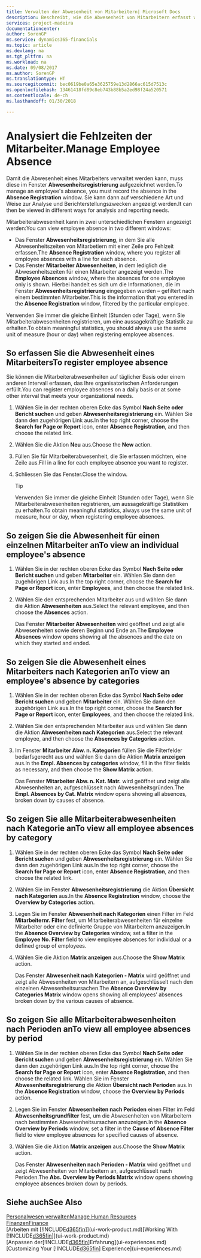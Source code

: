 ```yaml
---
title: Verwalten der Abwesenheit von Mitarbeitern| Microsoft Docs
description: Beschreibt, wie die Abwesenheit von Mitarbeitern erfasst wird und Abwesenheitsstatistiken analysiert werden.
services: project-madeira
documentationcenter: 
author: SorenGP
ms.service: dynamics365-financials
ms.topic: article
ms.devlang: na
ms.tgt_pltfrm: na
ms.workload: na
ms.date: 09/08/2017
ms.author: SorenGP
ms.translationtype: HT
ms.sourcegitcommit: bec0619be0a65e3625759e13d2866ac615d7513c
ms.openlocfilehash: 13461418fd89c8eb743b88b5a2ed98f24a520571
ms.contentlocale: de-ch
ms.lasthandoff: 01/30/2018

---
```

# <a name="manage-employee-absence"></a><span data-ttu-id="c8d64-103">Analysiert die Fehlzeiten der Mitarbeiter.</span><span class="sxs-lookup"><span data-stu-id="c8d64-103">Manage Employee Absence</span></span>
<span data-ttu-id="c8d64-104">Damit die Abwesenheit eines Mitarbeiters verwaltet werden kann, muss diese im Fenster **Abwesenheitsregistrierung** aufgezeichnet werden.</span><span class="sxs-lookup"><span data-stu-id="c8d64-104">To manage an employee's absence, you must record the absence in the **Absence Registration** window.</span></span> <span data-ttu-id="c8d64-105">Sie kann dann auf verschiedene Art und Weise zur Analyse und Berichterstellungszwecken angezeigt werden.</span><span class="sxs-lookup"><span data-stu-id="c8d64-105">It can then be viewed in different ways for analysis and reporting needs.</span></span>

<span data-ttu-id="c8d64-106">Mitarbeiterabwesenheit kann in zwei unterschiedlichen Fenstern angezeigt werden:</span><span class="sxs-lookup"><span data-stu-id="c8d64-106">You can view employee absence in two different windows:</span></span>

* <span data-ttu-id="c8d64-107">Das Fenster **Abwesenheitsregistrierung**, in dem Sie alle Abwesenheitszeiten von Mitarbetiern mit einer Zeile pro Fehlzeit erfassen.</span><span class="sxs-lookup"><span data-stu-id="c8d64-107">The **Absence Registration** window, where you register all employee absences with a line for each absence.</span></span>
* <span data-ttu-id="c8d64-108">Das Fenster **Mitarbeiter Abwesenheiten**, in dem lediglich die Abwesenheitszeiten für einen Mitarbeiter angezeigt werden.</span><span class="sxs-lookup"><span data-stu-id="c8d64-108">The **Employee Absences** window, where the absences for one employee only is shown.</span></span> <span data-ttu-id="c8d64-109">Hierbei handelt es sich um die Informationen, die im Fenster **Abwesenheitsregistrierung** eingegeben wurden – gefiltert nach einem bestimmten Mitarbeiter.</span><span class="sxs-lookup"><span data-stu-id="c8d64-109">This is the information that you entered in the **Absence Registration** window, filtered by the particular employee.</span></span>

<span data-ttu-id="c8d64-110">Verwenden Sie immer die gleiche Einheit (Stunden oder Tage), wenn Sie Mitarbeiterabwesenheiten registrieren, um eine aussagekräftige Statistik zu erhalten.</span><span class="sxs-lookup"><span data-stu-id="c8d64-110">To obtain meaningful statistics, you should always use the same unit of measure (hour or day) when registering employee absences.</span></span>

## <a name="to-register-employee-absence"></a><span data-ttu-id="c8d64-111">So erfassen Sie die Abwesenheit eines Mitarbeiters</span><span class="sxs-lookup"><span data-stu-id="c8d64-111">To register employee absence</span></span>
<span data-ttu-id="c8d64-112">Sie können die Mitarbeiterabwesenheiten auf täglicher Basis oder einem anderen Intervall erfassen, das Ihre organisatorischen Anforderungen erfüllt.</span><span class="sxs-lookup"><span data-stu-id="c8d64-112">You can register employee absences on a daily basis or at some other interval that meets your organizational needs.</span></span>

1. <span data-ttu-id="c8d64-113">Wählen Sie in der rechten oberen Ecke das Symbol **Nach Seite oder Bericht suchen** und geben **Abwesenheitsregistrierung** ein. Wählen Sie dann den zugehörigen Link aus.</span><span class="sxs-lookup"><span data-stu-id="c8d64-113">In the top right corner, choose the **Search for Page or Report** icon, enter **Absence Registration**, and then choose the related link.</span></span>
2. <span data-ttu-id="c8d64-114">Wählen Sie die Aktion **Neu** aus.</span><span class="sxs-lookup"><span data-stu-id="c8d64-114">Choose the **New** action.</span></span>
3. <span data-ttu-id="c8d64-115">Füllen Sie für Mitarbeiterabwesenheit, die Sie erfassen möchten, eine Zeile aus.</span><span class="sxs-lookup"><span data-stu-id="c8d64-115">Fill in a line for each employee absence you want to register.</span></span>
4. <span data-ttu-id="c8d64-116">Schliessen Sie das Fenster.</span><span class="sxs-lookup"><span data-stu-id="c8d64-116">Close the window.</span></span>

    > [!Tip]
    > <span data-ttu-id="c8d64-117">Verwenden Sie immer die gleiche Einheit (Stunden oder Tage), wenn Sie Mitarbeiterabwesenheiten registrieren, um aussagekräftige Statistiken zu erhalten.</span><span class="sxs-lookup"><span data-stu-id="c8d64-117">To obtain meaningful statistics, always use the same unit of measure, hour or day, when registering employee absences.</span></span>

## <a name="to-view-an-individual-employees-absence"></a><span data-ttu-id="c8d64-118">So zeigen Sie die Abwesenheit für einen einzelnen Mitarbeiter an</span><span class="sxs-lookup"><span data-stu-id="c8d64-118">To view an individual employee's absence</span></span>
1. <span data-ttu-id="c8d64-119">Wählen Sie in der rechten oberen Ecke das Symbol **Nach Seite oder Bericht suchen** und geben **Mitarbeiter** ein. Wählen Sie dann den zugehörigen Link aus.</span><span class="sxs-lookup"><span data-stu-id="c8d64-119">In the top right corner, choose the **Search for Page or Report** icon, enter **Employees**, and then choose the related link.</span></span>
2. <span data-ttu-id="c8d64-120">Wählen Sie den entsprechenden Mitarbeiter aus und wählen Sie dann die Aktion **Abwesenheiten** aus.</span><span class="sxs-lookup"><span data-stu-id="c8d64-120">Select the relevant employee, and then choose the **Absences** action.</span></span>

    <span data-ttu-id="c8d64-121">Das Fenster **Mitarbeiter Abwesenheiten** wird geöffnet und zeigt alle Abwesenheiten sowie deren Beginn und Ende an.</span><span class="sxs-lookup"><span data-stu-id="c8d64-121">The **Employee Absences** window opens showing all the absences and the date on which they started and ended.</span></span>

## <a name="to-view-an-employees-absence-by-categories"></a><span data-ttu-id="c8d64-122">So zeigen Sie die Abwesenheit eines Mitarbeiters nach Kategorien an</span><span class="sxs-lookup"><span data-stu-id="c8d64-122">To view an employee's absence by categories</span></span>
1. <span data-ttu-id="c8d64-123">Wählen Sie in der rechten oberen Ecke das Symbol **Nach Seite oder Bericht suchen** und geben **Mitarbeiter** ein. Wählen Sie dann den zugehörigen Link aus.</span><span class="sxs-lookup"><span data-stu-id="c8d64-123">In the top right corner, choose the **Search for Page or Report** icon, enter **Employees**, and then choose the related link.</span></span>
2. <span data-ttu-id="c8d64-124">Wählen Sie den entsprechenden Mitarbeiter aus und wählen Sie dann die Aktion **Abwesenheiten nach Kategorien** aus.</span><span class="sxs-lookup"><span data-stu-id="c8d64-124">Select the relevant employee, and then choose the **Absences by Categories** action.</span></span>
3. <span data-ttu-id="c8d64-125">Im Fenster **Mitarbeiter Abw. n. Kategorien** füllen Sie die Filterfelder bedarfsgerecht aus und wählen Sie dann die Aktion **Matrix anzeigen** aus.</span><span class="sxs-lookup"><span data-stu-id="c8d64-125">In the **Empl. Absences by categories** window, fill in the filter fields as necessary, and then choose the **Show Matrix** action.</span></span>

    <span data-ttu-id="c8d64-126">Das Fenster **Mitarbeiter Abw. n. Kat. Matr.** wird geöffnet und zeigt alle Abwesenheiten an, aufgeschlüsselt nach Abwesenheitsgründen.</span><span class="sxs-lookup"><span data-stu-id="c8d64-126">The **Empl. Absences by Cat. Matrix** window opens showing all absences, broken down by causes of absence.</span></span>

## <a name="to-view-all-employee-absences-by-category"></a><span data-ttu-id="c8d64-127">So zeigen Sie alle Mitarbeiterabwesenheiten nach Kategorie an</span><span class="sxs-lookup"><span data-stu-id="c8d64-127">To view all employee absences by category</span></span>
1. <span data-ttu-id="c8d64-128">Wählen Sie in der rechten oberen Ecke das Symbol **Nach Seite oder Bericht suchen** und geben **Abwesenheitsregistrierung** ein. Wählen Sie dann den zugehörigen Link aus.</span><span class="sxs-lookup"><span data-stu-id="c8d64-128">In the top right corner, choose the **Search for Page or Report** icon, enter **Absence Registration**, and then choose the related link.</span></span>
2. <span data-ttu-id="c8d64-129">Wählen Sie im Fenster **Abwesenheitsregistrierung** die Aktion **Übersicht nach Kategorien** aus.</span><span class="sxs-lookup"><span data-stu-id="c8d64-129">In the **Absence Registration** window, choose the **Overview by Categories** action.</span></span>
3. <span data-ttu-id="c8d64-130">Legen Sie im Fenster **Abwesenheit nach Kategorien** einen Filter im Feld **Mitarbeiternr. Filter** fest, um Mitarbeiterabwesenheiten für einzelne Mitarbeiter oder eine definierte Gruppe von Mitarbeitern anzuzeigen.</span><span class="sxs-lookup"><span data-stu-id="c8d64-130">In the **Absence Overview by Categories** window, set a filter in the **Employee No. Filter** field to view employee absences for individual or a defined group of employees.</span></span>
4. <span data-ttu-id="c8d64-131">Wählen Sie die Aktion **Matrix anzeigen** aus.</span><span class="sxs-lookup"><span data-stu-id="c8d64-131">Choose the **Show Matrix** action.</span></span>

    <span data-ttu-id="c8d64-132">Das Fenster **Abwesenheit nach Kategorien - Matrix** wird geöffnet und zeigt alle Abwesenheiten von Mitarbeitern an, aufgeschlüsselt nach den einzelnen Abwesenheitsursachen.</span><span class="sxs-lookup"><span data-stu-id="c8d64-132">The **Absence Overview by Categories Matrix** window opens showing all employees’ absences broken down by the various causes of absence.</span></span>

## <a name="to-view-all-employee-absences-by-period"></a><span data-ttu-id="c8d64-133">So zeigen Sie alle Mitarbeiterabwesenheiten nach Perioden an</span><span class="sxs-lookup"><span data-stu-id="c8d64-133">To view all employee absences by period</span></span>
1. <span data-ttu-id="c8d64-134">Wählen Sie in der rechten oberen Ecke das Symbol **Nach Seite oder Bericht suchen** und geben **Abwesenheitsregistrierung** ein. Wählen Sie dann den zugehörigen Link aus.</span><span class="sxs-lookup"><span data-stu-id="c8d64-134">In the top right corner, choose the **Search for Page or Report** icon, enter **Absence Registration**, and then choose the related link.</span></span>
   <span data-ttu-id="c8d64-135">Wählen Sie im Fenster **Abwesenheitsregistrierung** die Aktion **Übersicht nach Perioden** aus.</span><span class="sxs-lookup"><span data-stu-id="c8d64-135">In the **Absence Registration** window, choose the **Overview by Periods** action.</span></span>
2. <span data-ttu-id="c8d64-136">Legen Sie im Fenster **Abwesenheiten nach Perioden** einen Filter im Feld **Abwesenheitsgrundfilter** fest, um die Abwesenheiten von Mitarbeitern nach bestimmten Abwesenheitsursachen anzuzeigen.</span><span class="sxs-lookup"><span data-stu-id="c8d64-136">In the **Absence Overview by Periods** window, set a filter in the **Cause of Absence Filter** field to view employee absences for specified causes of absence.</span></span>
3. <span data-ttu-id="c8d64-137">Wählen Sie die Aktion **Matrix anzeigen** aus.</span><span class="sxs-lookup"><span data-stu-id="c8d64-137">Choose the **Show Matrix** action.</span></span>

    <span data-ttu-id="c8d64-138">Das Fenster **Abwesenheiten nach Perioden - Matrix** wird geöffnet und zeigt Abwesenheiten von Mitarbeitern an, aufgeschlüsselt nach Perioden.</span><span class="sxs-lookup"><span data-stu-id="c8d64-138">The **Abs. Overview by Periods Matrix** window opens showing employee absences broken down by periods.</span></span>

## <a name="see-also"></a><span data-ttu-id="c8d64-139">Siehe auch</span><span class="sxs-lookup"><span data-stu-id="c8d64-139">See Also</span></span>
[<span data-ttu-id="c8d64-140">Personalwesen verwalten</span><span class="sxs-lookup"><span data-stu-id="c8d64-140">Manage Human Resources</span></span>](hr-manage-human-resources.md)  
[<span data-ttu-id="c8d64-141">Finanzen</span><span class="sxs-lookup"><span data-stu-id="c8d64-141">Finance</span></span>](finance.md)  
<span data-ttu-id="c8d64-142">[Arbeiten mit [!INCLUDE[d365fin](includes/d365fin_md.md)]](ui-work-product.md)</span><span class="sxs-lookup"><span data-stu-id="c8d64-142">[Working With [!INCLUDE[d365fin](includes/d365fin_md.md)]](ui-work-product.md)</span></span>  
<span data-ttu-id="c8d64-143">[Anpassen der[!INCLUDE[d365fin](includes/d365fin_md.md)]Erfahrung](ui-experiences.md)</span><span class="sxs-lookup"><span data-stu-id="c8d64-143">[Customizing Your [!INCLUDE[d365fin](includes/d365fin_md.md)] Experience](ui-experiences.md)</span></span>

